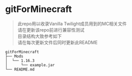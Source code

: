 # gitForMinecraft

> 此repo用以收录Vanilla Twilight成员用到的MC相关文件<br>
> 请在更新该repo前进行兼容性测试<br>
> 目录结构大致参考如下<br>
> 请在每次更新文件后同时更新此README<br>

```
gitForMinecraft
├── Mods
│  └── 1.16.3
│      └── example.jar
└── README.md
```

